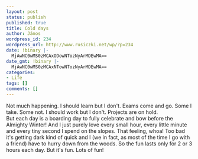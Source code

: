 ```yaml
---
layout: post
status: publish
published: true
title: Cold days
author: János
wordpress_id: 234
wordpress_url: http://www.rusiczki.net/wp/?p=234
date: !binary |-
  MjAwNC0wMS0zMCAxODowNTozNyArMDEwMA==
date_gmt: !binary |-
  MjAwNC0wMS0zMCAxNTowNTozNyArMDEwMA==
categories:
- Life
tags: []
comments: []
---
```

<p>Not much happening. I should learn but I don't. Exams come and go. Some I take. Some not. I should work but I don't. Projects are on hold.<br />
But each day is a boarding day to fully celebrate and bow before the Almighty Winter! And I just purely love every small hour, every little minute and every tiny second I spend on the slopes. That feeling, whoa! Too bad it's getting dark kind of quick and I (we in fact, as most of the time I go with a friend) have to hurry down from the woods. So the fun lasts only for 2 or 3 hours each day. But it's fun. Lots of fun!</p>
